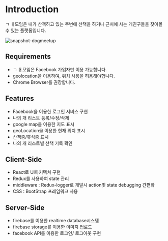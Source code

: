 # Introduction
ㄱ ㅐ모임은 내가 산책하고 있는 주변에 산책을 하거나 근처에 사는 개친구들을 찾아볼수 있는 플랫폼입니다.

![snapshot-dogmeetup](https://user-images.githubusercontent.com/34699932/43967035-698c19ca-9cfe-11e8-9550-230397806d8a.jpg)

## Requirements
- ㄱ ㅐ모임은 Facebook 가입자만 이용 가능합니다.
- geolocation을 이용하여, 위치 사용을 허용해야합니다.
- Chrome Browser를 권장합니다.

## Features
- Facebook을 이용한 로그인 서비스 구현
- 나의 개 리스트 등록/수정/삭제
- google map을 이용한 지도 표시
- geoLocation을 이용한 현재 위치 표시
- 산책중/휴식중 표시
- 나의 개 리스트별 산책 기록 확인

## Client-Side
- React로 UI아키텍쳐 구현
- Redux를 사용하여 state 관리
- middleware : Redux-logger로 개발시 action및 state debugging 간편화
- CSS : BootStrap 프레임워크 사용

## Server-Side
- firebase를 이용한 realtime database시스템
- firebase storage를 이용한 이미지 업로드
- facebook API를 이용한 로그인/ 로그아웃 구현
